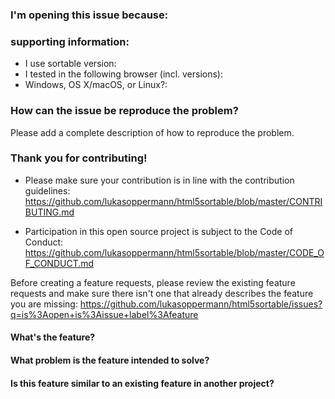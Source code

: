 ### I'm opening this issue because:

### supporting information:
- I use sortable version:
- I tested in the following browser (incl. versions):
- Windows, OS X/macOS, or Linux?:

### How can the issue be reproduce the problem?
Please add a complete description of how to reproduce the problem.

### Thank you for contributing!
- Please make sure your contribution is in line with the contribution guidelines: 
  https://github.com/lukasoppermann/html5sortable/blob/master/CONTRIBUTING.md

- Participation in this open source project is subject to the Code of Conduct:
  https://github.com/lukasoppermann/html5sortable/blob/master/CODE_OF_CONDUCT.md

Before creating a feature requests, please review the existing feature requests and make sure there isn't one that already describes the feature you are missing:
https://github.com/lukasoppermann/html5sortable/issues?q=is%3Aopen+is%3Aissue+label%3Afeature

#### What's the feature?

#### What problem is the feature intended to solve?

#### Is this feature similar to an existing feature in another project?
